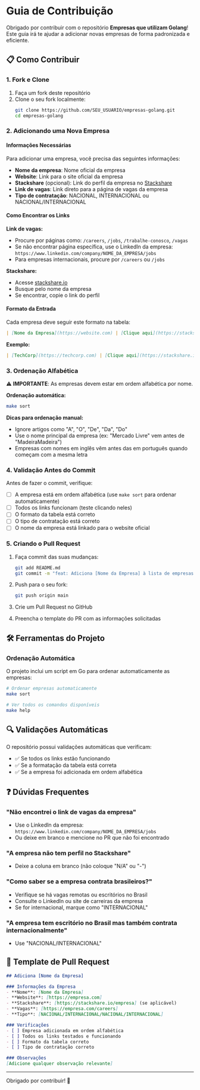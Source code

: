 # Guia de Contribuição

Obrigado por contribuir com o repositório **Empresas que utilizam Golang**! Este guia irá te ajudar a adicionar novas empresas de forma padronizada e eficiente.

## 📋 Como Contribuir

### 1. Fork e Clone
1. Faça um fork deste repositório
2. Clone o seu fork localmente:
   ```bash
   git clone https://github.com/SEU_USUARIO/empresas-golang.git
   cd empresas-golang
   ```

### 2. Adicionando uma Nova Empresa

#### Informações Necessárias
Para adicionar uma empresa, você precisa das seguintes informações:

- **Nome da empresa**: Nome oficial da empresa
- **Website**: Link para o site oficial da empresa
- **Stackshare** (opcional): Link do perfil da empresa no [Stackshare](https://stackshare.io)
- **Link de vagas**: Link direto para a página de vagas da empresa
- **Tipo de contratação**: NACIONAL, INTERNACIONAL ou NACIONAL/INTERNACIONAL

#### Como Encontrar os Links

**Link de vagas:**
- Procure por páginas como: `/careers`, `/jobs`, `/trabalhe-conosco`, `/vagas`
- Se não encontrar página específica, use o LinkedIn da empresa: `https://www.linkedin.com/company/NOME_DA_EMPRESA/jobs`
- Para empresas internacionais, procure por `/careers` ou `/jobs`

**Stackshare:**
- Acesse [stackshare.io](https://stackshare.io)
- Busque pelo nome da empresa
- Se encontrar, copie o link do perfil

#### Formato da Entrada

Cada empresa deve seguir este formato na tabela:

```markdown
| [Nome da Empresa](https://website.com) | [Clique aqui](https://stackshare.io/empresa) | [Clique aqui](https://empresa.com/vagas) | TIPO_CONTRATACAO |
```

**Exemplo:**
```markdown
| [TechCorp](https://techcorp.com) | [Clique aqui](https://stackshare.io/techcorp) | [Clique aqui](https://techcorp.com/careers) | NACIONAL |
```

### 3. Ordenação Alfabética

⚠️ **IMPORTANTE**: As empresas devem estar em ordem alfabética por nome.

**Ordenação automática:**
```bash
make sort
```

**Dicas para ordenação manual:**
- Ignore artigos como "A", "O", "De", "Da", "Do"
- Use o nome principal da empresa (ex: "Mercado Livre" vem antes de "MadeiraMadeira")
- Empresas com nomes em inglês vêm antes das em português quando começam com a mesma letra

### 4. Validação Antes do Commit

Antes de fazer o commit, verifique:

- [ ] A empresa está em ordem alfabética (use `make sort` para ordenar automaticamente)
- [ ] Todos os links funcionam (teste clicando neles)
- [ ] O formato da tabela está correto
- [ ] O tipo de contratação está correto
- [ ] O nome da empresa está linkado para o website oficial

### 5. Criando o Pull Request

1. Faça commit das suas mudanças:
   ```bash
   git add README.md
   git commit -m "feat: Adiciona [Nome da Empresa] à lista de empresas"
   ```

2. Push para o seu fork:
   ```bash
   git push origin main
   ```

3. Crie um Pull Request no GitHub

4. Preencha o template do PR com as informações solicitadas

## 🛠️ Ferramentas do Projeto

### Ordenação Automática
O projeto inclui um script em Go para ordenar automaticamente as empresas:

```bash
# Ordenar empresas automaticamente
make sort

# Ver todos os comandos disponíveis
make help
```

## 🔍 Validações Automáticas

O repositório possui validações automáticas que verificam:

- ✅ Se todos os links estão funcionando
- ✅ Se a formatação da tabela está correta
- ✅ Se a empresa foi adicionada em ordem alfabética

## ❓ Dúvidas Frequentes

### "Não encontrei o link de vagas da empresa"
- Use o LinkedIn da empresa: `https://www.linkedin.com/company/NOME_DA_EMPRESA/jobs`
- Ou deixe em branco e mencione no PR que não foi encontrado

### "A empresa não tem perfil no Stackshare"
- Deixe a coluna em branco (não coloque "N/A" ou "-")

### "Como saber se a empresa contrata brasileiros?"
- Verifique se há vagas remotas ou escritórios no Brasil
- Consulte o LinkedIn ou site de carreiras da empresa
- Se for internacional, marque como "INTERNACIONAL"

### "A empresa tem escritório no Brasil mas também contrata internacionalmente"
- Use "NACIONAL/INTERNACIONAL"

## 📝 Template de Pull Request

```markdown
## Adiciona [Nome da Empresa]

### Informações da Empresa
- **Nome**: [Nome da Empresa]
- **Website**: [https://empresa.com]
- **Stackshare**: [https://stackshare.io/empresa] (se aplicável)
- **Vagas**: [https://empresa.com/careers]
- **Tipo**: [NACIONAL/INTERNACIONAL/NACIONAL/INTERNACIONAL]

### Verificações
- [ ] Empresa adicionada em ordem alfabética
- [ ] Todos os links testados e funcionando
- [ ] Formato da tabela correto
- [ ] Tipo de contratação correto

### Observações
[Adicione qualquer observação relevante]
```

---

Obrigado por contribuir! 🚀
